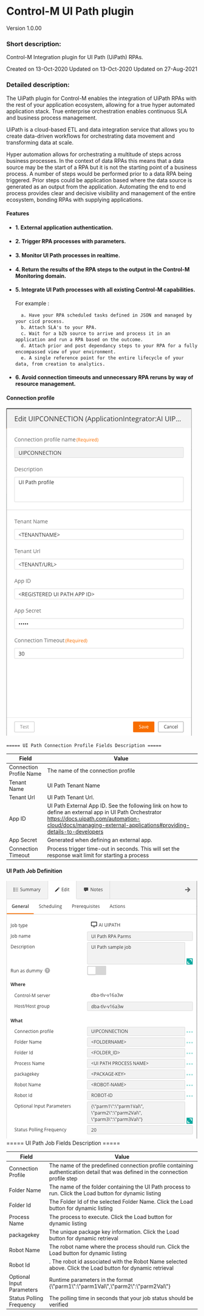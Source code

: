 # Control-M UI Path plugin
Version 1.0.00

### Short description:
Control-M Integration plugin for UI Path (UiPath) RPAs.

Created on 13-Oct-2020
Updated on 13-Oct-2020
Updated on 27-Aug-2021
 
### Detailed description:

The UiPath plugin for Control-M enables the integration of UiPath RPAs with the rest of your application 
ecosystem, allowing for a true hyper automated application stack. True enterprise orchestration enables continuous SLA and business
process management.

UiPath is a cloud-based ETL and data integration service that allows you to create data-driven workflows 
for orchestrating data movement and transforming data at scale.

Hyper automation allows for orchestrating a multitude of steps across business processes. In the context of data RPAs
this means that a data source may be the start of a RPA but it is not the starting point of a business process.
A number of steps would be performed prior to a data RPA being triggered. Prior steps could be application based where the data 
source is generated as an output from the application. Automating the end to end process provides clear and decisive 
visibility and management of the entire ecosystem, bonding RPAs with supplying applications.

#### Features

* #### 1. External application authentication.

* #### 2. Trigger RPA processes with parameters.

* #### 3. Monitor UI Path processes in realtime.
  
* #### 4. Return the results of the RPA steps to the output in the Control-M Monitoring domain.  

* #### 5. Integrate UI Path processes with all existing Control-M capabilities.  
    For example : 
                   
        a. Have your RPA scheduled tasks defined in JSON and managed by your cicd process.          
        b. Attach SLA's to your RPA.
        c. Wait for a b2b source to arrive and process it in an application and run a RPA based on the outcome.
        d. Attach prior and post dependancy steps to your RPA for a fully encompassed view of your environment.
        e. A single reference point for the entire lifecycle of your data, from creation to analytics.

* #### 6. Avoid connection timeouts and unnecessary RPA reruns by way of resource management.

#### Connection profile

![connection](./images/uipccp.png)

    ===== UI Path Connection Profile Fields Description =====

| Field | Value |
| --- | --- |
| Connection Profile Name | The name of the connection profile |
| Tenant Name | UI Path Tenant Name |
| Tenant Url | UI Path Tenant Url. |
| App ID | UI Path External App ID. See the following link on how to define an external app in UI Path Orchestrator https://docs.uipath.com/automation-cloud/docs/managing-external-applications#providing-details-to-developers |
| App Secret | Generated when defining an external app. |
| Connection Timeout | Process trigger time-out in seconds. This will set the response wait limit for starting a process  |

#### UI Path Job Definition

![jobdefinition](./images/uipjob.png)
    ===== UI Path Job Fields Description =====

| Field | Value |
| --- | --- |
| Connection Profile | The name of the predefined connection profile containing authentication detail that was defined in the connection profile step
| Folder Name | The name of the folder containing the UI Path process to run. Click the Load button for dynamic listing |
| Folder Id | The Folder Id of the selected Folder Name. Click the Load button for dynamic listing |
| Process Name | The process to execute. Click the Load button for dynamic listing |
| packagekey | The unique package key information. Click the Load button for dynamic retrieval |
| Robot Name | The robot name where the process should run. Click the Load button for dynamic listing |
| Robot Id | . The robot id associated with the Robot Name selected above. Click the Load button for dynamic retrieval |
| Optional Input Parameters | Runtime parameters in the format {\\"parm1\\":\\"parm1Val\\",\\"parm2\\":\\"parm2Val\\"} |
| Status Polling Frequency | The polling time in seconds that your job status should be verified
